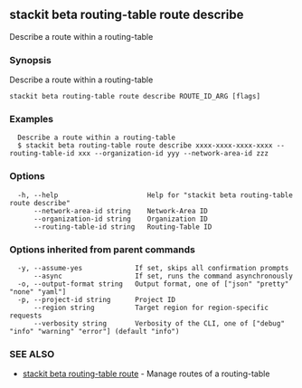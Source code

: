 ## stackit beta routing-table route describe

Describe a route within a routing-table

### Synopsis

Describe a route within a routing-table

```
stackit beta routing-table route describe ROUTE_ID_ARG [flags]
```

### Examples

```
  Describe a route within a routing-table
  $ stackit beta routing-table route describe xxxx-xxxx-xxxx-xxxx --routing-table-id xxx --organization-id yyy --network-area-id zzz
```

### Options

```
  -h, --help                      Help for "stackit beta routing-table route describe"
      --network-area-id string    Network-Area ID
      --organization-id string    Organization ID
      --routing-table-id string   Routing-Table ID
```

### Options inherited from parent commands

```
  -y, --assume-yes             If set, skips all confirmation prompts
      --async                  If set, runs the command asynchronously
  -o, --output-format string   Output format, one of ["json" "pretty" "none" "yaml"]
  -p, --project-id string      Project ID
      --region string          Target region for region-specific requests
      --verbosity string       Verbosity of the CLI, one of ["debug" "info" "warning" "error"] (default "info")
```

### SEE ALSO

* [stackit beta routing-table route](./stackit_beta_routing-table_route.md)	 - Manage routes of a routing-table

